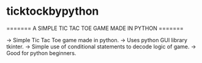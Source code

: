 # ticktockbypython

======= A SIMPLE TIC TAC TOE GAME MADE IN PYTHON =======




-> Simple Tic Tac Toe game made in python.
-> Uses python GUI library tkinter.
-> Simple use of conditional statements to decode logic of game.
-> Good for python beginners.
